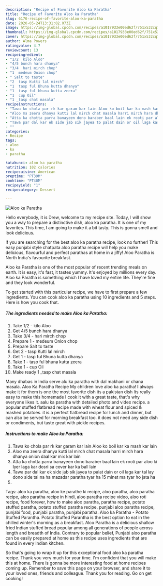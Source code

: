 ```yaml
---
description: "Recipe of Favorite Aloo ka Paratha"
title: "Recipe of Favorite Aloo ka Paratha"
slug: 6170-recipe-of-favorite-aloo-ka-paratha
date: 2020-05-24T13:31:02.073Z
image: https://img-global.cpcdn.com/recipes/a1017933e00ed62f/751x532cq70/aloo-ka-paratha-recipe-main-photo.jpg
thumbnail: https://img-global.cpcdn.com/recipes/a1017933e00ed62f/751x532cq70/aloo-ka-paratha-recipe-main-photo.jpg
cover: https://img-global.cpcdn.com/recipes/a1017933e00ed62f/751x532cq70/aloo-ka-paratha-recipe-main-photo.jpg
author: Alma Powers
ratingvalue: 4.7
reviewcount: 13
recipeingredient:
- "1/2  kilo Aloo"
- "4/5 bunch hara dhanya"
- "3/4  hari mirch chop"
- "1  medeum Onion chop"
- " Salt to taste"
- "2  tasp Kutti lal mirch"
- "1  tasp ful Bhuna kutta dhanya"
- "1  tasp ful bhuna kutta zeera"
- "1  cup Oil"
- "1 _tasp chat masala"
recipeinstructions:
- "Tawa ko chola par rk kar garam kar lain Aloo ko boil kar ka mash kar lain"
- "Aloo ma zeera dhanya kutti lal mirch chat masala harri mirch hara dhanya onion daal kar mix kar lain"
- "Atta ka chotta parra banayeen dono baraber baal lain ek rooti par aloo ki lyer laga kar dosri sa cover kar ka ball lain"
- "Tawa par dal kar ek side jab sik jayea to palat dain or oil laga kar tal lay dono side tal na ha mazadar paratha tyar ha 15 minet ma tyar ho jata ha"
- ""
categories:
- Recipe
tags:
- aloo
- ka
- paratha

katakunci: aloo ka paratha 
nutrition: 102 calories
recipecuisine: American
preptime: "PT39M"
cooktime: "PT40M"
recipeyield: "1"
recipecategory: Dessert

---
```



![Aloo ka Paratha](https://img-global.cpcdn.com/recipes/a1017933e00ed62f/751x532cq70/aloo-ka-paratha-recipe-main-photo.jpg)

Hello everybody, it is Drew, welcome to my recipe site. Today, I will show you a way to prepare a distinctive dish, aloo ka paratha. It is one of my favorites. This time, I am going to make it a bit tasty. This is gonna smell and look delicious.

If you are searching for the best aloo ka paratha recipe, look no further! This easy punjabi style chatpata aloo paratha recipe will help you make delicious, flavourful and perfect parathas at home in a jiffy! Aloo Paratha is North India&#39;s favourite breakfast.

Aloo ka Paratha is one of the most popular of recent trending meals on earth. It is easy, it's fast, it tastes yummy. It's enjoyed by millions every day. Aloo ka Paratha is something which I have loved my entire life. They're fine and they look wonderful.


To get started with this particular recipe, we have to first prepare a few ingredients. You can cook aloo ka paratha using 10 ingredients and 5 steps. Here is how you cook that.

<!--inarticleads1-->

##### The ingredients needed to make Aloo ka Paratha:

1. Take 1/2 - kilo Aloo
1. Get 4/5 bunch hara dhanya
1. Take 3/4 - hari mirch chop
1. Prepare 1 - medeum Onion chop
1. Prepare  Salt to taste
1. Get 2 - tasp Kutti lal mirch
1. Get 1 - tasp ful Bhuna kutta dhanya
1. Take 1 - tasp ful bhuna kutta zeera
1. Take 1 - cup Oil
1. Make ready 1 _tasp chat masala


Many dhabas in India serve alu ka paratha with dal makhani or chana masala. Aloo Ka Paratha Recipe My children love aloo ka paratha! I always make it for them is one the most favorite dish its a pakistan dish Its really easy to make this homemade I cook it with a great taste, that&#39;s why everyone likes it. aalu ka paratha with detailed photo and video recipe. a popular stuffed flatbread recipe made with wheat flour and spiced &amp; mashed potatoes. it is a perfect flatbread recipe for lunch and dinner, but can also be served for morning breakfast too. it does not need any side dish or condiments, but taste great with pickle recipes. 

<!--inarticleads2-->

##### Instructions to make Aloo ka Paratha:

1. Tawa ko chola par rk kar garam kar lain Aloo ko boil kar ka mash kar lain
1. Aloo ma zeera dhanya kutti lal mirch chat masala harri mirch hara dhanya onion daal kar mix kar lain
1. Atta ka chotta parra banayeen dono baraber baal lain ek rooti par aloo ki lyer laga kar dosri sa cover kar ka ball lain
1. Tawa par dal kar ek side jab sik jayea to palat dain or oil laga kar tal lay dono side tal na ha mazadar paratha tyar ha 15 minet ma tyar ho jata ha
1. 


Tags: aloo ka paratha, aloo ke parathe ki recipe, aloo paratha, aloo paratha recipe, aloo paratha recipe in hindi, aloo paratha recipe video, aloo roti recipe, food forever, how to make aloo paratha, paratha recipe, potato stuffed paratha, potato stuffed paratha recipe, punjabi aloo paratha recipe, punjabi food, punjabi paratha, punjabi paratha. Aloo ka Paratha - Potato Stuffed Parantha. Potato Stuffed Parantha is the best option to eat in the chilled winter&#39;s morning as a breakfast. Aloo Paratha is a delicious shallow fried Indian stuffed bread popular among all generations of people across length and breadth of India. Contrary to popular belief, Punjabi aloo paratha can be easily prepared at home as this recipe uses ingredients that are found in every Indian kitchen. 

So that's going to wrap it up for this exceptional food aloo ka paratha recipe. Thank you very much for your time. I'm confident that you will make this at home. There is gonna be more interesting food at home recipes coming up. Remember to save this page on your browser, and share it to your loved ones, friends and colleague. Thank you for reading. Go on get cooking!
